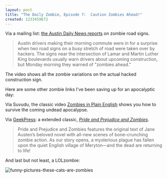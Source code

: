```yaml
---
layout: post
title: "The Daily Zombie, Episode 7:  Caution Zombies Ahead!"
created: 1233459672
---
```

Via a mailing list:  [the Austin Daily News reports](http://www.kxan.com/dpp/news/Road_signs_warn_of_zombies) on zombie road signs.

> Austin drivers making their morning commute were in for a surprise when two road signs on a busy stretch of road were taken over by hackers. The signs near the intersection of Lamar and Martin Luther King boulevards usually warn drivers about upcoming construction, but Monday morning they warned of  "zombies ahead."<!--break-->

The video shows all the zombie variations on the actual hacked construction sign.

Here are some other zombie links I've been saving up for an apocalyptic day:

Via Suvudu, the classic video [Zombies in Plain English](http://www.suvudu.com/2008/10/zombies-in-plain-english.html) shows you how to survive the coming undead apocalypse.

Via [GeekPress](http://www.geekpress.com/2009/01/pride-and-prejudice-and-zombies.html):  a extended classic, [*Pride and Prejudice and Zombies*](http://www.neatorama.com/2009/01/26/pride-and-prejudice-and-zombies/).

> Pride and Prejudice and Zombies features the original text of Jane Austen’s beloved novel with all-new scenes of bone-crunching zombie action. As our story opens, a mysterious plague has fallen upon the quiet English village of Meryton—and the dead are returning to life!

And last but not least, a LOLzombie:

![funny-pictures-these-cats-are-zombies](http://icanhascheezburger.wordpress.com/files/2009/01/funny-pictures-these-cats-are-zombies.jpg)
